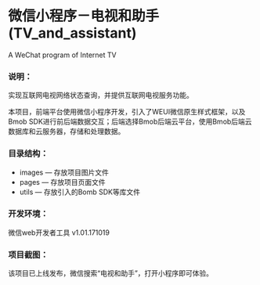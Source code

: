 # 微信小程序－电视和助手 (TV_and_assistant)
A WeChat program of Internet TV

### 说明：

实现互联网电视网络状态查询，并提供互联网电视服务功能。

本项目，前端平台使用微信小程序开发，引入了WEUI微信原生样式框架，以及Bmob SDK进行前后端数据交互；后端选择Bmob后端云平台，使用Bmob后端云数据库和云服务器，存储和处理数据。

### 目录结构：

- images — 存放项目图片文件
- pages — 存放项目页面文件
- utils — 存放引入的Bomb SDK等库文件

### 开发环境：

微信web开发者工具 v1.01.171019

### 项目截图：
该项目已上线发布，微信搜索“电视和助手”，打开小程序即可体验。

